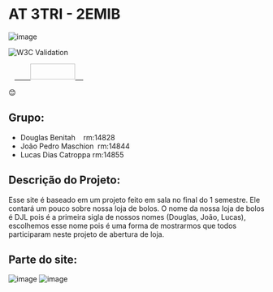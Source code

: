 # AT 3TRI - 2EMIB

![image](https://user-images.githubusercontent.com/84139409/196744219-2ad057c8-2bd1-41ce-945e-bb9787d077ee.png)

![W3C Validation](https://img.shields.io/w3c-validation/html?targetUrl=https%3A%2F%2F2emib-ac1.github.io%2F2emib-ac1%2F)

<p>   <a href="https://jigsaw.w3.org/css-validator/check/referer">        <img style="border:0;width:88px;height:31px"            src="https://jigsaw.w3.org/css-validator/images/vcss-blue"            alt="CSS válido!" />    </a> </p>

😊

## Grupo:
- Douglas Benitah    rm:14828
- João Pedro Maschion  rm:14844
- Lucas Dias Catroppa rm:14855

## Descrição do Projeto:
Esse site é baseado em um projeto feito em sala no final do 1 semestre. Ele contará um pouco sobre nossa loja de bolos.
O nome da nossa loja de bolos é DJL pois é a primeira sigla de nossos nomes (Douglas, João, Lucas), escolhemos esse nome pois é
uma forma de mostrarmos que todos participaram neste projeto de abertura de loja.

## Parte do site:
![image](https://user-images.githubusercontent.com/84139438/203563907-5472055e-4df1-48af-8637-3a36257066cd.png)
![image](https://user-images.githubusercontent.com/84139438/203565460-c7c713b2-cb1a-4136-af2b-dc36d592b605.png)

